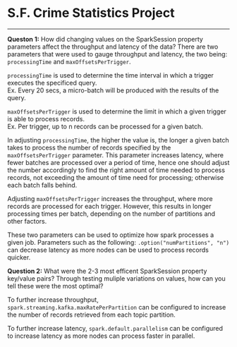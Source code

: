 # S.F. Crime Statistics Project
***
**Queston 1:** How did changing values on the SparkSession property parameters affect the throughput and latency of the data?
There are two parameters that were used to gauge throughput and latency, the two being: `processingTime` and `maxOffsetsPerTrigger`.

`processingTime` is used to determine the time interval in which a trigger executes the specificed query. <br/>
 Ex. Every 20 secs, a micro-batch will be produced with the results of the query.
 
 `maxOffsetsPerTrigger` is used to determine the limit in which a given trigger is able to process records. <br/>
 Ex. Per trigger, up to n records can be processed for a given batch.
 
 In adjusting `processingTime`, the higher the value is, the longer a given batch takes to process the number of records specified by the `maxOffsetsPerTrigger` parameter. This parameter increases latency, where fewer batches are processed over a period of time, hence one should adjust the number accordingly to find the right amount of time needed to process records, not exceeding the amount of time need for processing; otherwise each batch falls behind. 
 
 Adjusting `maxOffsetsPerTrigger` increases the throughput, where more records are processed for each trigger. However, this results in longer processing times per batch, depending on the number of partitions and other factors. 
 
 These two parameters can be used to optimize how spark processes a given job. Parameters such as the following: `.option("numPartitions", "n")` can decrease latency as more nodes can be used to process records quicker.


**Question 2:** What were the 2-3 most efficent SparkSession property key/value pairs? Through testing muliple variations on values, how can you tell these were the most optimal?

To further increase throughput, `spark.streaming.kafka.maxRatePerPartition` can be configured to increase the number of records retrieved from each topic partition. <br/>

To further increase latency, `spark.default.parallelism` can be configured to increase latency as more nodes can process faster in parallel.






